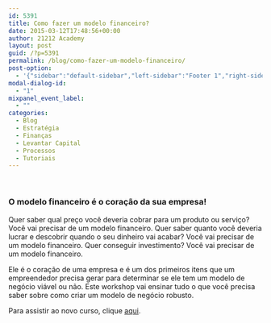 ```yaml
---
id: 5391
title: Como fazer um modelo financeiro?
date: 2015-03-12T17:48:56+00:00
author: 21212 Academy
layout: post
guid: /?p=5391
permalink: /blog/como-fazer-um-modelo-financeiro/
post-option:
  - '{"sidebar":"default-sidebar","left-sidebar":"Footer 1","right-sidebar":"Footer 1","page-title":"","page-caption":""}'
modal-dialog-id:
  - "1"
mixpanel_event_label:
  - ""
categories:
  - Blog
  - Estratégia
  - Finanças
  - Levantar Capital
  - Processos
  - Tutoriais
---
```

&nbsp;

### **O modelo financeiro é o coração da sua empresa!**

Quer saber qual preço você deveria cobrar para um produto ou serviço? Você vai precisar de um modelo financeiro. Quer saber quanto você deveria lucrar e descobrir quando o seu dinheiro vai acabar? Você vai precisar de um modelo financeiro. Quer conseguir investimento? Você vai precisar de um modelo financeiro.

Ele é o coração de uma empresa e é um dos primeiros itens que um empreendedor precisa gerar para determinar se ele tem um modelo de negócio viável ou não. Este workshop vai ensinar tudo o que você precisa saber sobre como criar um modelo de negócio robusto.

Para assistir ao novo curso, clique [aqui](/course/como-fazer-um-modelo-financeiro/).

&nbsp;